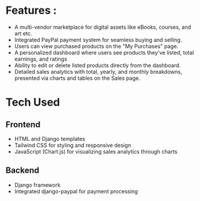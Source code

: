 # Features : 
- A multi-vendor marketplace for digital assets like eBooks, courses, and art etc.
- Integrated PayPal payment system for seamless buying and selling.
- Users can view purchased products on the "My Purchases" page.
- A personalized dashboard where users see products they've listed, total earnings, and ratings
- Ability to edit or delete listed products directly from the dashboard.
- Detailed sales analytics with total, yearly, and monthly breakdowns, presented via charts and tables on the Sales page.

# Tech Used

## Frontend
- HTML and Django templates
- Tailwind CSS for styling and responsive design
- JavaScript (Chart.js) for visualizing sales analytics through charts

## Backend
- Django framework
- Integrated django-paypal for payment processing
